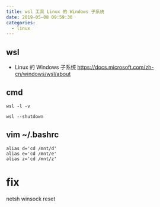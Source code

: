 ```yaml
---
title: wsl 工具 Linux 的 Windows 子系统
date: 2019-05-08 09:59:30
categories:
  - linux
---
```


## wsl

- Linux 的 Windows 子系统 https://docs.microsoft.com/zh-cn/windows/wsl/about

## cmd
```shell
wsl -l -v

wsl --shutdown
```

## vim ~/.bashrc
```shell
alias d='cd /mnt/d'
alias e='cd /mnt/e'
alias z='cd /mnt/z'
```

# fix
netsh winsock reset

